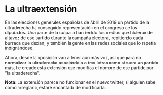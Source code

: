 La ultraextensión
==========

En las elecciones generales españolas de Abril de 2019 un partido de la ultraderecha ha conseguido representación en el congreso de los diputados. Una parte de la culpa la han tenido los medios que hicieron de altavoz de ese partido durante la campaña electoral, repitiendo cada burrada que decían, y también la gente en las redes sociales que lo repetía indignándose.

Ahora, desde la oposición van a tener aún más voz, así que para no normalizar la ultraderecha asociándola a tres letras como si fuera un partido más, he creado esta extensión que modifica el nombre de ese partido por "la ultraderecha".



**Nota:** La extensión parece no funcionar en el nuevo twitter, si alguien sabe cómo arreglarlo, estaré encantado de modificarla.